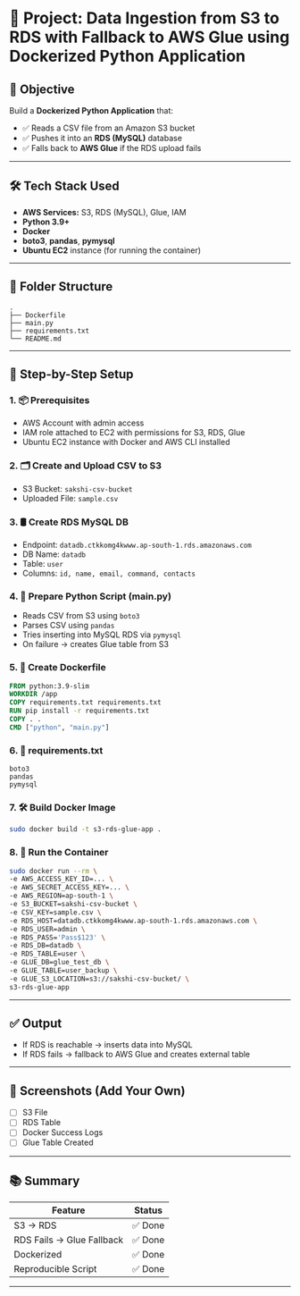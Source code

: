 # 🚀 Project: Data Ingestion from S3 to RDS with Fallback to AWS Glue using Dockerized Python Application

## 🧠 Objective
Build a **Dockerized Python Application** that:
- ✅ Reads a CSV file from an Amazon S3 bucket
- ✅ Pushes it into an **RDS (MySQL)** database
- ✅ Falls back to **AWS Glue** if the RDS upload fails

---

## 🛠️ Tech Stack Used
- **AWS Services:** S3, RDS (MySQL), Glue, IAM
- **Python 3.9+**
- **Docker**
- **boto3**, **pandas**, **pymysql**
- **Ubuntu EC2** instance (for running the container)

---

## 📁 Folder Structure

```
.
├── Dockerfile
├── main.py
├── requirements.txt
└── README.md
```

---

## 🔧 Step-by-Step Setup

### 1. 📦 Prerequisites
- AWS Account with admin access
- IAM role attached to EC2 with permissions for S3, RDS, Glue
- Ubuntu EC2 instance with Docker and AWS CLI installed

### 2. 🗂️ Create and Upload CSV to S3
- S3 Bucket: `sakshi-csv-bucket`
- Uploaded File: `sample.csv`

### 3. 🛢️ Create RDS MySQL DB
- Endpoint: `datadb.ctkkomg4kwww.ap-south-1.rds.amazonaws.com`
- DB Name: `datadb`
- Table: `user`
- Columns: `id, name, email, command, contacts`

### 4. 🧪 Prepare Python Script (main.py)
- Reads CSV from S3 using `boto3`
- Parses CSV using `pandas`
- Tries inserting into MySQL RDS via `pymysql`
- On failure → creates Glue table from S3

### 5. 🐳 Create Dockerfile

```Dockerfile
FROM python:3.9-slim
WORKDIR /app
COPY requirements.txt requirements.txt
RUN pip install -r requirements.txt
COPY . .
CMD ["python", "main.py"]
```

### 6. 📜 requirements.txt

```
boto3
pandas
pymysql
```

### 7. 🛠️ Build Docker Image

```bash
sudo docker build -t s3-rds-glue-app .
```

### 8. 🚀 Run the Container

```bash
sudo docker run --rm \
-e AWS_ACCESS_KEY_ID=... \
-e AWS_SECRET_ACCESS_KEY=... \
-e AWS_REGION=ap-south-1 \
-e S3_BUCKET=sakshi-csv-bucket \
-e CSV_KEY=sample.csv \
-e RDS_HOST=datadb.ctkkomg4kwww.ap-south-1.rds.amazonaws.com \
-e RDS_USER=admin \
-e RDS_PASS='Pass$123' \
-e RDS_DB=datadb \
-e RDS_TABLE=user \
-e GLUE_DB=glue_test_db \
-e GLUE_TABLE=user_backup \
-e GLUE_S3_LOCATION=s3://sakshi-csv-bucket/ \
s3-rds-glue-app
```

---

## ✅ Output

- If RDS is reachable → inserts data into MySQL
- If RDS fails → fallback to AWS Glue and creates external table

---

## 📸 Screenshots (Add Your Own)

- [ ] S3 File
- [ ] RDS Table
- [ ] Docker Success Logs
- [ ] Glue Table Created

---

## 📚 Summary

| Feature               | Status |
|------------------------|--------|
| S3 → RDS               | ✅ Done |
| RDS Fails → Glue Fallback | ✅ Done |
| Dockerized             | ✅ Done |
| Reproducible Script    | ✅ Done |

---
